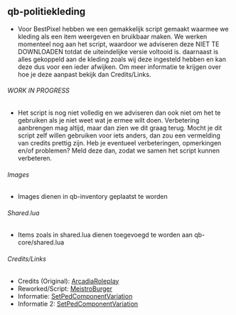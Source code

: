 ## qb-politiekleding
- Voor BestPixel hebben we een gemakkelijk script gemaakt waarmee we kleding als een item weergeven en bruikbaar maken. We werken momenteel nog aan het script, waardoor we adviseren deze NIET TE DOWNLOADEN totdat de uiteindelijke versie voltooid is.
daarnaast is alles gekoppeld aan de kleding zoals wij deze ingesteld hebben en kan deze dus voor een ieder afwijken. Om meer informatie te krijgen over hoe je deze aanpast bekijk dan Credits/Links.

###### WORK IN PROGRESS ######
- Het script is nog niet volledig en we adviseren dan ook niet om het te gebruiken als je niet weet wat je ermee wilt doen. Verbetering aanbrengen mag altijd, maar dan zien we dit graag terug. Mocht je dit script zelf willen gebruiken voor iets anders, dan zou een vermelding van credits prettig zijn. Heb je eventueel verbeteringen, opmerkingen en/of problemen? Meld deze dan, zodat we samen het script kunnen verbeteren.

###### Images ######
- Images dienen in qb-inventory geplaatst te worden

###### Shared.lua ######
- Items zoals in shared.lua dienen toegevoegd te worden aan qb-core/shared.lua

###### Credits/Links ######
- Credits (Original): [ArcadiaRoleplay](https://github.com/ArcadiaRoleplay/qb-bag)
- Reworked/Script: [MeistroBurger](https://github.com/meistroburger)
- Informatie: [SetPedComponentVariation](https://docs.fivem.net/natives/?_0x262B14F48D29DE80)
- Informatie 2: [SetPedComponentVariation](http://www.kronzky.info/fivemwiki/index.php?title=SetPedComponentVariation)
